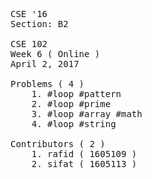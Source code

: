 <pre>
CSE '16
Section: B2

CSE 102
Week 6 ( Online )
April 2, 2017

Problems ( 4 )
    1. #loop #pattern
    2. #loop #prime
    3. #loop #array #math
    4. #loop #string

Contributors ( 2 )
    1. rafid ( 1605109 )
    2. sifat ( 1605113 )
</pre>
